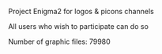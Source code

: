 Project Enigma2 for logos & picons channels

All users who wish to participate can do so

Number of graphic files: 79980
